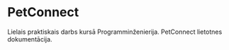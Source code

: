# PetConnect
Lielais praktiskais darbs kursā Programminženierija. PetConnect lietotnes dokumentācija.
